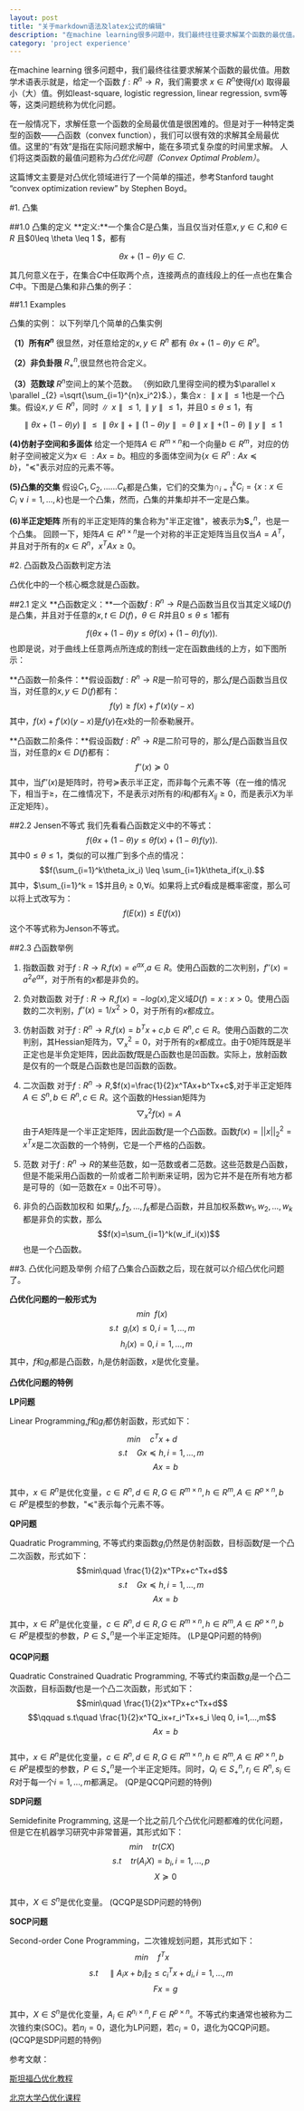 ```yaml
---
layout: post
title: "关于markdown语法及latex公式的编辑"
description: "在machine learning很多问题中，我们最终往往要求解某个函数的最优值。例如least-square, logistic regression, linear regression, svm等等，这类问题统称为优化问题。"
category: 'project experience'
---
```


在machine learning 很多问题中，我们最终往往要求解某个函数的最优值。用数学术语表示就是，给定一个函数 $f: R^{n} \rightarrow R$，我们需要求 $x \in R^{n}$使得$f(x)$ 取得最小（大）值。例如least-square, logistic regression, linear regression, svm等等，这类问题统称为优化问题。

在一般情况下，求解任意一个函数的全局最优值是很困难的。但是对于一种特定类型的函数——凸函数（convex function），我们可以很有效的求解其全局最优值。这里的“有效”是指在实际问题求解中，能在多项式复杂度的时间里求解。 人们将这类函数的最值问题称为*凸优化问题（Convex Optimal Problem）*。

这篇博文主要是对凸优化领域进行了一个简单的描述，参考Stanford taught “convex optimization review” by Stephen Boyd。

#1. 凸集

##1.0 凸集的定义
**定义:**一个集合$C$是凸集，当且仅当对任意$x,y \in C$,和$θ \in R$ 且$0\leq \theta \leq 1 $，都有

$$\theta x+(1-\theta)y \in C.$$

其几何意义在于，在集合$C$中任取两个点，连接两点的直线段上的任一点也在集合$C$中。下图是凸集和非凸集的例子：

##1.1 Examples

凸集的实例： 以下列举几个简单的凸集实例

**（1）所有$R^n$**  很显然，对任意给定的$x,y∈R^n$ 都有 $\theta x+(1−\theta)y\in R^n$。 

**（2）非负卦限**  $R^{n}_{+}$,很显然也符合定义。

**（3）范数球**  $R^n$空间上的某个范数。
（例如欧几里得空间的模为$\parallel x \parallel _{2} =\sqrt{\sum_{i=1}^{n}x_i^2}$.），集合${x:\parallel x\parallel \leq 1}$也是一个凸集。假设$x,y \in R^n$，同时$\parallel x\parallel \leq 1,\parallel y\parallel \leq 1$，并且$0 \leq \theta \leq 1$，有

$$\parallel \theta x+(1-\theta)y)\parallel\leq \parallel \theta x\parallel+\parallel(1-\theta)y\parallel=\theta\parallel x\parallel+(1-\theta)\parallel y\parallel\leq 1$$

**(4)仿射子空间和多面体**  给定一个矩阵$A \in R^{m \times n}$和一个向量$b \in R^m$，对应的仿射子空间被定义为${x \in:Ax=b}$。相应的多面体空间为{$x\in R^n:Ax \preceq b$}，"$\preceq$"表示对应的元素不等。

**(5)凸集的交集**  假设$C_1,C_2,......C_k$都是凸集，它们的交集为$\cap_{i=1}^k C_i = \{x:x \in C_i \vee i=1,...,k\}$也是一个凸集，然而，凸集的并集却并不一定是凸集。

**(6)半正定矩阵**  所有的半正定矩阵的集合称为"半正定锥"，被表示为$\mathbf{S}_{+}^{n}$，也是一个凸集。 回顾一下，矩阵$A \in R^{n\times n}$是一个对称的半正定矩阵当且仅当$A = A^T$，并且对于所有的$x\in R^n$，$x^TAx\geq 0$。

#2. 凸函数及凸函数判定方法

凸优化中的一个核心概念就是凸函数。

##2.1 定义
**凸函数定义：**一个函数$f:R^n\rightarrow R$是凸函数当且仅当其定义域$D(f)$是凸集，并且对于任意的$x,t\in D(f)$，$\theta \in R$并且$0\leq \theta\leq 1$都有

$$f(\theta x+(1-\theta)y \leq \theta f(x)+(1-\theta)f(y)).$$
也即是说，对于曲线上任意两点所连成的割线一定在函数曲线的上方，如下图所示：

**凸函数一阶条件：**假设函数$f:R^n\rightarrow R$是一阶可导的，那么$f$是凸函数当且仅当，对任意的$x,y\in D(f)$都有：
$$f(y)\geq f(x)+f'(x)(y-x)$$
其中，$f(x)+f'(x)(y-x)$是$f(y)$在$x$处的一阶泰勒展开。

**凸函数二阶条件：**假设函数$f:R^n\rightarrow R$是二阶可导的，那么$f$是凸函数当且仅当，对任意的$x\in D(f)$都有：
$$f''(x)\succeq 0$$
其中，当$f''(x)$是矩阵时，符号$\succeq$表示半正定，而非每个元素不等（在一维的情况下，相当于$\geq$，在二维情况下，不是表示对所有的$i$和$j$都有$X_{ij}\geq 0$，而是表示$X$为半正定矩阵）。

##2.2 Jensen不等式
我们先看看凸函数定义中的不等式：
$$f(\theta x+(1-\theta)y \leq \theta f(x)+(1-\theta)f(y)).$$
其中$0\leq \theta\leq 1$，类似的可以推广到多个点的情况：
$$f(\sum_{i=1}^k\theta_ix_i) \leq \sum_{i=1}k\theta_if(x_i).$$
其中，$\sum_{i=1}^k = 1$并且$\theta_i \geq 0$,$\forall i$。如果将上式$\theta$看成是概率密度，那么可以将上式改写为：
$$f(E(x)) \leq E(f(x))$$
这个不等式称为Jenson不等式。

##2.3 凸函数举例



1. 指数函数  对于$f:R\rightarrow R$,$f(x)=e^{ax}$,$a\in R$。使用凸函数的二次判别，$f''(x)=a^2e^{ax}$，对于所有的$x$都是非负的。

1. 负对数函数  对于$f:R\rightarrow R$,$f(x)=-log(x)$,定义域$D(f)={x:x >0}$。使用凸函数的二次判别，$f''(x)=1/x^2 >0$，对于所有的$x$都成立。

1. 仿射函数  对于$f:R^n\rightarrow R$,$f(x)=b^Tx+c$,$b \in R^n,c\in R$。使用凸函数的二次判别，其Hessian矩阵为，$\bigtriangledown_x^2=0$，对于所有的$x$都成立。由于0矩阵既是半正定也是半负定矩阵，因此函数$f$既是凸函数也是凹函数。实际上，放射函数是仅有的一个既是凸函数也是凹函数的函数。

1. 二次函数  对于$f:R^n\rightarrow R$,$f(x)=\frac{1}{2}x^TAx+b^Tx+c$,对于半正定矩阵$A \in S^n,b\in R^n,c\in R$。这个函数的Hessian矩阵为
 $$\bigtriangledown_x^2f(x)=A$$由于$A$矩阵是一个半正定矩阵，因此函数$f$是一个凸函数。函数$f(x)=||x||_2^2=x^Tx$是二次函数的一个特例，它是一个严格的凸函数。

1. 范数  对于$f:R^n\rightarrow R$的某些范数，如一范数或者二范数。这些范数是凸函数，但是不能采用凸函数的一阶或者二阶判断来证明，因为它并不是在所有地方都是可导的（如一范数在$x=0$出不可导）。

1. 非负的凸函数加权和  如果$f_x,f_2,...,f_k$都是凸函数，并且加权系数$w_1,w_2,...,w_k$都是非负的实数，那么
 $$f(x)=\sum_{i=1}^k(w_if_i(x))$$也是一个凸函数。



##3. 凸优化问题及举例
介绍了凸集合凸函数之后，现在就可以介绍凸优化问题了。

**凸优化问题的一般形式为**
$$min  \ \ f(x)$$
$$s.t\ \ g_i(x) \leq 0,  i=1,...,m$$
$$\ \ \ \      h_i(x) = 0,  i=1,...,m$$
其中，$f$和$g_i$都是凸函数，$h_i$是仿射函数，$x$是优化变量。

**凸优化问题的特例**

**LP问题**

Linear Programming,$f$和$g_i$都仿射函数，形式如下：
$$min\quad c^Tx+d$$
$$\qquad s.t\quad Gx\preceq h,  i=1,...,m$$
$$\ \ \ \ \qquad     Ax=b$$  
其中，$x\in R^n$是优化变量，$c\in R^n, d\in R, G\in R^{m\times n}, h\in R^m, A\in R^{p\times n},b \in R^p$是模型的参数，"$\preceq$"表示每个元素不等。

**QP问题**

Quadratic Programming, 不等式约束函数$g_i$仍然是仿射函数，目标函数$f$是一个凸二次函数，形式如下：
$$min\quad \frac{1}{2}x^TPx+c^Tx+d$$
$$\qquad s.t\quad Gx\preceq h,  i=1,...,m$$
$$\ \ \ \ \qquad     Ax=b$$  
其中，$x\in R^n$是优化变量，$c\in R^n, d\in R, G\in R^{m\times n}, h\in R^m, A\in R^{p\times n},b \in R^p$是模型的参数，$P\in S_{+}^n$是一个半正定矩阵。
(LP是QP问题的特例)

**QCQP问题**

Quadratic Constrained Quadratic Programming, 不等式约束函数$g_i$是一个凸二次函数，目标函数$f$也是一个凸二次函数，形式如下：
$$min\quad \frac{1}{2}x^TPx+c^Tx+d$$
$$\qquad s.t\quad \frac{1}{2}x^TQ_ix+r_i^Tx+s_i \leq 0,  i=1,...,m$$
$$\ \ \ \ \qquad     Ax=b$$  
其中，$x\in R^n$是优化变量，$c\in R^n, d\in R, G\in R^{m\times n}, h\in R^m, A\in R^{p\times n},b \in R^p$是模型的参数，$P\in S_{+}^n$是一个半正定矩阵。同时，$Q_i\in S_{+}^n, r_i \in R^n, s_i \in R$对于每一个$i=1,...,m$都满足。
(QP是QCQP问题的特例)

**SDP问题**

Semidefinite Programming, 这是一个比之前几个凸优化问题都难的优化问题，但是它在机器学习研究中非常普遍，其形式如下：
$$min\quad tr(CX)$$
$$\qquad s.t\quad tr(A_iX) = b_i,  i=1,...,p$$
$$\ \ \ \ \qquad     X\succeq 0$$  
其中，$X\in S^n$是优化变量。
(QCQP是SDP问题的特例)

**SOCP问题**

Second-order Cone Programming，二次锥规划问题，其形式如下：
$$min\quad f^Tx$$
$$\qquad s.t\quad \parallel A_ix+b_i\parallel_2 \leq c_i^Tx+d_i,  i=1,...,m$$
$$\ \ \ \ \qquad     Fx=g$$  
其中，$X\in S^n$是优化变量，$A_i \in R^{n_i\times n}, F\in R^{p\times n}$。不等式约束通常也被称为二次锥约束(SOC)。若$n_i = 0$，退化为LP问题，若$c_i = 0$，退化为QCQP问题。
(QCQP是SDP问题的特例)

参考文献：

[斯坦福凸优化教程](https://web.stanford.edu/~boyd/cvxbook/bv_cvxbook.pdf)

[北京大学凸优化课程](http://bicmr.pku.edu.cn/~wenzw/courses/lieven-problems.pdf)
